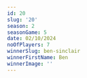 ```yaml
---
id: 20
slug: '20'
season: 2
seasonGame: 5
date: 02/10/2024
noOfPlayers: 7
winnerSlug: ben-sinclair
winnerFirstName: Ben
winnerImage: ''
---
```

